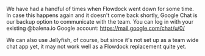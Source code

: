 We have had a handful of times when Flowdock went down for some time. In case this happens again and it doesn't come back shortly, Google Chat is our backup option to communicate with the team. You can log in with your existing @balena.io Google account: https://mail.google.com/chat/u/0/

We can also use Jellyfish, of course, but since it's not set up as a team wide chat app yet, it may not work well as a Flowdock replacement quite yet.